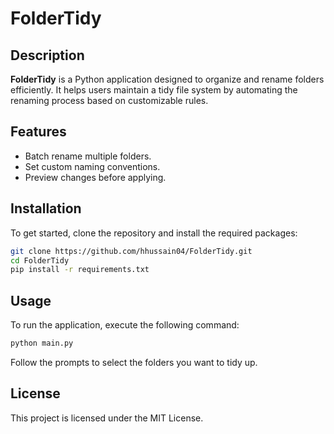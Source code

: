 # FolderTidy

## Description
**FolderTidy** is a Python application designed to organize and rename folders efficiently. It helps users maintain a tidy file system by automating the renaming process based on customizable rules.

## Features
- Batch rename multiple folders.
- Set custom naming conventions.
- Preview changes before applying.

## Installation
To get started, clone the repository and install the required packages:

```bash
git clone https://github.com/hhussain04/FolderTidy.git
cd FolderTidy
pip install -r requirements.txt
```

## Usage
To run the application, execute the following command:

```bash
python main.py
```

Follow the prompts to select the folders you want to tidy up.

## License
This project is licensed under the MIT License.


















